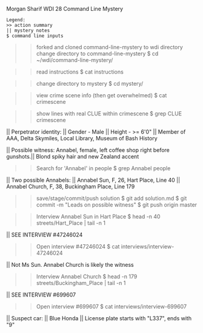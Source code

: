 Morgan Sharif
WDI 28
Command Line Mystery

	Legend:
	>> action summary
	|| mystery notes
	$ command line inputs


>> forked and cloned command-line-mystery to wdi directory
>> change directory to command-line-mystery
$ cd ~/wdi/command-line-mystery/

>> read instructions
$ cat instructions

>> change directory to mystery
$ cd mystery/

>> view crime scene info (then get overwhelmed)
$ cat crimescene

>> show lines with real CLUE within crimescene
$ grep CLUE crimescene

|| Perpetrator identity:
|| 	Gender - Male
|| 	Height - >= 6'0"
|| 	Member of AAA, Delta Skymiles, Local Library, Museum of Bash History

|| Possible witness: Annabel, female, left coffee shop right before gunshots.|| Blond spiky hair and new Zealand accent

>> Search for 'Annabel' in people
$ grep Annabel people

|| Two possible Annabels:
|| 	Annabel Sun, 	F, 	26,	Hart Place,			Line 40
|| 	Annabel Church,	F,	38,	Buckingham Place,	Line 179

>> save/stage/commit/push solution
$ git add solution.md
$ git commit -m "Leads on possible witness"
$ git push origin master

>> Interview Annabel Sun in Hart Place
$ head -n 40 streets/Hart_Place | tail -n 1

|| SEE INTERVIEW #47246024

>> Open interview #47246024
$ cat interviews/interview-47246024

|| Not Ms Sun. Annabel Church is likely the witness

>> Interview Annabel Church
$ head -n 179 streets/Buckingham_Place | tail -n 1

|| SEE INTERVIEW #699607

>> Open interview #699607
$ cat interviews/interview-699607

|| Suspect car:
|| 	Blue Honda
||	License plate starts with "L337", ends with "9"

